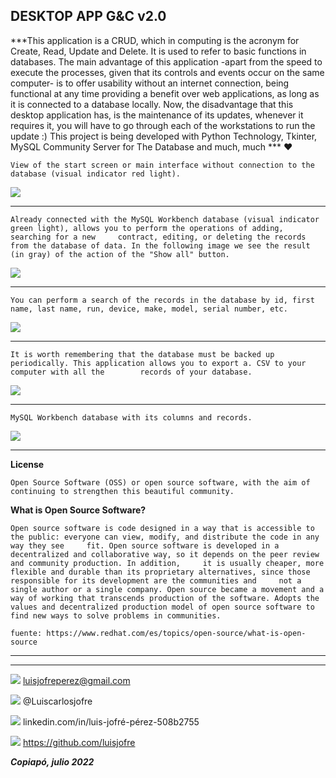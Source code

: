 ##  **DESKTOP APP G&C v2.0**

***This application is a CRUD, which in computing is the acronym for Create, Read, Update and Delete. It is used to refer to basic functions in databases. The main advantage of this application -apart from the speed to execute the processes, given that its controls and events occur on the same computer- is to offer usability without an internet connection, being functional at any time providing a benefit over web applications, as long as it is connected to a database locally. Now, the disadvantage that this desktop application has, is the maintenance of its updates, whenever it requires it, you will have to go through each of the workstations to run the update :) This project is being developed with Python Technology, Tkinter, MySQL Community Server for The Database and much, much  *** ❤️

	View of the start screen or main interface without connection to the database (visual indicator red light).
![](https://i.postimg.cc/261yW4Yg/1.png)

***

	Already connected with the MySQL Workbench database (visual indicator green light), allows you to perform the operations of adding, searching for a new 	contract, editing, or deleting the records from the database of data. In the following image we see the result (in gray) of the action of the "Show all" button.
![](https://i.postimg.cc/PqPTVT7w/2.png)

***

	You can perform a search of the records in the database by id, first name, last name, run, device, make, model, serial number, etc.
![](https://i.postimg.cc/x1QPPdc6/3.png)

***

	It is worth remembering that the database must be backed up periodically. This application allows you to export a. CSV to your computer with all the 		records of your database.
![](https://i.postimg.cc/t4HgvKCV/Captura4.png)

***
	MySQL Workbench database with its columns and records.
![](https://i.postimg.cc/CxQwT9wN/Captura5.png)

***

**License**

	Open Source Software (OSS) or open source software, with the aim of continuing to strengthen this beautiful community.

**What is Open Source Software?**

	Open source software is code designed in a way that is accessible to the public: everyone can view, modify, and distribute the code in any way they see 	fit. Open source software is developed in a decentralized and collaborative way, so it depends on the peer review and community production. In addition, 	 it is usually cheaper, more flexible and durable than its proprietary alternatives, since those responsible for its development are the communities and 	 not a single author or a single company. Open source became a movement and a way of working that transcends production of the software. Adopts the 		values and decentralized production model of open source software to find new ways to solve problems in communities.

	fuente: https://www.redhat.com/es/topics/open-source/what-is-open-source

***

***

![](https://i.postimg.cc/25j6WsS4/Gmail.png)		luisjofreperez@gmail.com

![](https://i.postimg.cc/2SD3kbp9/Twitter.png)		@Luiscarlosjofre

![](https://i.postimg.cc/sg4xvjsj/LinkedIn.png)		linkedin.com/in/luis-jofré-pérez-508b2755

![](https://i.postimg.cc/zf10SGBY/github.png)		https://github.com/luisjofre


***Copiapó, julio 2022***

